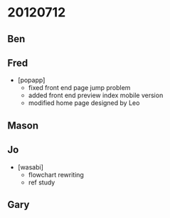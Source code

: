 # 20120712

## Ben



## Fred
- [popapp]
  - fixed front end page jump problem
  - added front end preview index mobile version
  - modified home page designed by Leo



## Mason



## Jo
- [wasabi]
  - flowchart rewriting
  - ref study



## Gary
